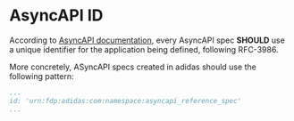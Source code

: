 # AsyncAPI ID

According to [AsyncAPI documentation](https://v2.asyncapi.com/docs/reference/specification/v2.6.0#A2SIdString), every AsyncAPI spec **SHOULD** use a unique identifier for the application being defined, following RFC-3986.

More concretely, ASyncAPI specs created in adidas should use the following pattern:

```yaml
...
id: 'urn:fdp:adidas:com:namespace:asyncapi_reference_spec'
...
```
